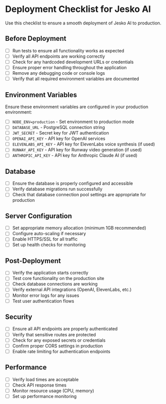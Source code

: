 # Deployment Checklist for Jesko AI

Use this checklist to ensure a smooth deployment of Jesko AI to production.

## Before Deployment

- [ ] Run tests to ensure all functionality works as expected
- [ ] Verify all API endpoints are working correctly
- [ ] Check for any hardcoded development URLs or credentials
- [ ] Ensure proper error handling throughout the application
- [ ] Remove any debugging code or console logs
- [ ] Verify that all required environment variables are documented

## Environment Variables

Ensure these environment variables are configured in your production environment:

- [ ] `NODE_ENV=production` - Set environment to production mode
- [ ] `DATABASE_URL` - PostgreSQL connection string
- [ ] `JWT_SECRET` - Secret key for JWT authentication
- [ ] `OPENAI_API_KEY` - API key for OpenAI services
- [ ] `ELEVENLABS_API_KEY` - API key for ElevenLabs voice synthesis (if used)
- [ ] `RUNWAY_API_KEY` - API key for Runway video generation (if used)
- [ ] `ANTHROPIC_API_KEY` - API key for Anthropic Claude AI (if used)

## Database

- [ ] Ensure the database is properly configured and accessible
- [ ] Verify database migrations run successfully
- [ ] Check that database connection pool settings are appropriate for production

## Server Configuration

- [ ] Set appropriate memory allocation (minimum 1GB recommended)
- [ ] Configure auto-scaling if necessary
- [ ] Enable HTTPS/SSL for all traffic
- [ ] Set up health checks for monitoring

## Post-Deployment

- [ ] Verify the application starts correctly
- [ ] Test core functionality on the production site
- [ ] Check database connections are working
- [ ] Verify external API integrations (OpenAI, ElevenLabs, etc.)
- [ ] Monitor error logs for any issues
- [ ] Test user authentication flows

## Security

- [ ] Ensure all API endpoints are properly authenticated
- [ ] Verify that sensitive routes are protected
- [ ] Check for any exposed secrets or credentials
- [ ] Confirm proper CORS settings in production
- [ ] Enable rate limiting for authentication endpoints

## Performance

- [ ] Verify load times are acceptable
- [ ] Check API response times
- [ ] Monitor resource usage (CPU, memory)
- [ ] Set up performance monitoring